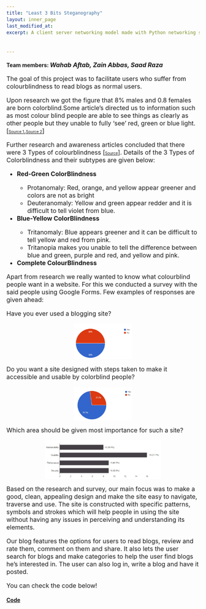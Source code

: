 ```yaml
---
title: "Least 3 Bits Steganography"
layout: inner_page
last_modified_at:
excerpt: A client server networking model made with Python networking sockets to implement Least 3 Bits Steganography.


---
```

<style>
ul,li,p{font-size:16px;}  
  
img{     
display: block;
margin-left: auto;
margin-right: auto;
max-width: 30%;
max-height: 30%;
    }
.bar{     
max-width: 60%;
max-height: 60%;
    }
</style>

<!-- <img src="/images/color_blind.jpg" class="center" width="400" height="400"> -->

<p class="inner-page">
<h4 style="display: inline;">Team members: <i style="font-size: 16px;">Wahab Aftab, Zain Abbas, Saad Raza</i></h4>
</p>
<p class="inner-page">
The goal of this project was to facilitate users who suffer from colourblindness to read blogs as normal users.
  
Upon research we got the figure that 8% males and 0.8 females are born colorblind.Some article’s directed us to information such as most colour blind people are able to see things as clearly as other people but they unable to fully ‘see’ red, green or blue light. [<a style="font-size: 10px" href="http://www.colourblindawareness.org">Source 1</a>,<a style="font-size: 10px" href="http://www.color-blindness.com/coblis-color-blindness-simulator/">Source 2</a>]

Further research and awareness articles concluded that there were 3 Types of colourblindness [<a style="font-size: 10px" href="https://www.nei.nih.gov/learn-about-eye-health/eye-conditions-and-diseases/color-blindness/types-color-blindness">Source</a>].
Details of the 3 Types of Colorblindness and their subtypes are given below:
<ul>
<b><li>Red-Green ColorBlindness</li></b>
  <ul>
    <li>Protanomaly: Red, orange, and yellow appear greener and colors are not as bright</li>
    <li>Deuteranomaly: Yellow and green appear redder and it is difficult to tell violet from blue.</li>
  </ul>
<b><li>Blue-Yellow ColorBlindness</li></b>
  <ul>
    <li>Tritanomaly: Blue appears greener and it can be difficult to tell yellow and red from pink.</li>
    <li>Tritanopia makes you unable to tell the difference between blue and green, purple and red, and yellow and pink.</li>
  </ul>
<b><li>Complete ColourBlindness</li></b>
</ul>
</p>


<p class="inner-page">
  
<p class="inner-page">
Apart from research we really wanted to know what colourblind people want in a website. For this we conducted a survey with the said people using Google Forms. Few examples of responses are given ahead:
</p>
<p class="inner-page">Have you ever used a blogging site? </p>
<img  src="/images/color1.jpg" >

<p class="inner-page">Do you want a site designed with steps taken to make it accessible and usable by colorblind people? </p>
<img src="/images/color4.jpg"  >

<p class="inner-page">Which area should be given most importance for such a site? </p>
<img class='bar' src="/images/color2.jpg" >

</p>

<p class="inner-page">
Based on the research and survey, our main focus was to make a good, clean, appealing design and make the site easy to navigate, traverse and use.
The site is constructed  with specific patterns, symbols and strokes which will help people in using the site without having any issues in perceiving and understanding its elements.
</p>

<p class="inner-page">
Our blog features the options for users to read blogs, review and rate them, comment on them and share. It also lets the user search for blogs and make categories to help the user find blogs he’s interested in. The user can also log in, write a blog and have it posted.
</p>

<p class="inner-page">
You can check the code below!
</p>
 
<h4><b><a href="https://github.com/wahabaftab/Blogging-Site-for-ColourBlind">Code</a></b></h4>




